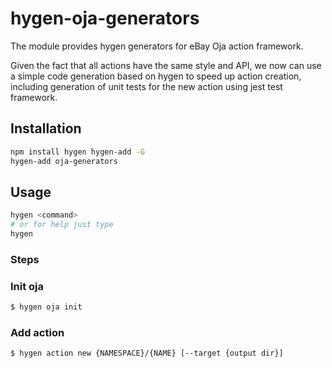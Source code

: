 # hygen-oja-generators

The module provides hygen generators for eBay Oja action framework.

Given the fact that all actions have the same style and API, we now can use a simple code generation based on hygen to speed up action creation, including generation of unit tests for the new action using jest test framework.

## Installation

```bash
npm install hygen hygen-add -G
hygen-add oja-generators
```

## Usage

```bash
hygen <command>
# or for help just type
hygen
```

### Steps

### Init oja

```bash
$ hygen oja init
```

### Add action

```bash
$ hygen action new {NAMESPACE}/{NAME} [--target {output dir}]
```
